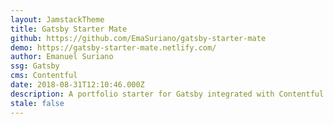 ```yaml
---
layout: JamstackTheme
title: Gatsby Starter Mate
github: https://github.com/EmaSuriano/gatsby-starter-mate
demo: https://gatsby-starter-mate.netlify.com/
author: Emanuel Suriano
ssg: Gatsby
cms: Contentful
date: 2018-08-31T12:10:46.000Z
description: A portfolio starter for Gatsby integrated with Contentful CMS.
stale: false
---
```

